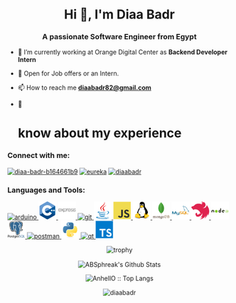 <h1 align="center">Hi 👋, I'm Diaa Badr</h1>
<h3 align="center">A passionate Software Engineer from Egypt</h3>

- 🔭 I’m currently working at Orange Digital Center as **Backend Developer Intern**

- 🤝 Open for Job offers or an Intern.

- 📫 How to reach me **diaabadr82@gmail.com**

- 📄 <h1>know about my experience</h1>

<h3 align="left">Connect with me:</h3>
<p align="left">
<a href="https://linkedin.com/in/diaa-badr-b164661b9" target="blank"><img align="center" src="https://raw.githubusercontent.com/rahuldkjain/github-profile-readme-generator/master/src/images/icons/Social/linked-in-alt.svg" alt="diaa-badr-b164661b9" height="30" width="40" /></a>
<a href="https://www.youtube.com/c/eureka" target="blank"><img align="center" src="https://raw.githubusercontent.com/rahuldkjain/github-profile-readme-generator/master/src/images/icons/Social/youtube.svg" alt="eureka" height="30" width="40" /></a>
<a href="https://codeforces.com/profile/diaabadr" target="blank"><img align="center" src="https://raw.githubusercontent.com/rahuldkjain/github-profile-readme-generator/master/src/images/icons/Social/codeforces.svg" alt="diaabadr" height="30" width="40" /></a>
</p>

<h3 align="left">Languages and Tools:</h3>
<p align="left"> <a href="https://www.arduino.cc/" target="_blank" rel="noreferrer"> <img src="https://cdn.worldvectorlogo.com/logos/arduino-1.svg" alt="arduino" width="40" height="40"/> </a> <a href="https://www.w3schools.com/cpp/" target="_blank" rel="noreferrer"> <img src="https://raw.githubusercontent.com/devicons/devicon/master/icons/cplusplus/cplusplus-original.svg" alt="cplusplus" width="40" height="40"/> </a> <a href="https://expressjs.com" target="_blank" rel="noreferrer"> <img src="https://raw.githubusercontent.com/devicons/devicon/master/icons/express/express-original-wordmark.svg" alt="express" width="40" height="40"/> </a> <a href="https://git-scm.com/" target="_blank" rel="noreferrer"> <img src="https://www.vectorlogo.zone/logos/git-scm/git-scm-icon.svg" alt="git" width="40" height="40"/> </a> <a href="https://www.java.com" target="_blank" rel="noreferrer"> <img src="https://raw.githubusercontent.com/devicons/devicon/master/icons/java/java-original.svg" alt="java" width="40" height="40"/> </a> <a href="https://developer.mozilla.org/en-US/docs/Web/JavaScript" target="_blank" rel="noreferrer"> <img src="https://raw.githubusercontent.com/devicons/devicon/master/icons/javascript/javascript-original.svg" alt="javascript" width="40" height="40"/> </a> <a href="https://www.linux.org/" target="_blank" rel="noreferrer"> <img src="https://raw.githubusercontent.com/devicons/devicon/master/icons/linux/linux-original.svg" alt="linux" width="40" height="40"/> </a> <a href="https://www.mongodb.com/" target="_blank" rel="noreferrer"> <img src="https://raw.githubusercontent.com/devicons/devicon/master/icons/mongodb/mongodb-original-wordmark.svg" alt="mongodb" width="40" height="40"/> </a> <a href="https://www.mysql.com/" target="_blank" rel="noreferrer"> <img src="https://raw.githubusercontent.com/devicons/devicon/master/icons/mysql/mysql-original-wordmark.svg" alt="mysql" width="40" height="40"/> </a> <a href="https://nestjs.com/" target="_blank" rel="noreferrer"> <img src="https://raw.githubusercontent.com/devicons/devicon/master/icons/nestjs/nestjs-plain.svg" alt="nestjs" width="40" height="40"/> </a> <a href="https://nodejs.org" target="_blank" rel="noreferrer"> <img src="https://raw.githubusercontent.com/devicons/devicon/master/icons/nodejs/nodejs-original-wordmark.svg" alt="nodejs" width="40" height="40"/> </a> <a href="https://www.postgresql.org" target="_blank" rel="noreferrer"> <img src="https://raw.githubusercontent.com/devicons/devicon/master/icons/postgresql/postgresql-original-wordmark.svg" alt="postgresql" width="40" height="40"/> </a> <a href="https://postman.com" target="_blank" rel="noreferrer"> <img src="https://www.vectorlogo.zone/logos/getpostman/getpostman-icon.svg" alt="postman" width="40" height="40"/> </a> <a href="https://www.python.org" target="_blank" rel="noreferrer"> <img src="https://raw.githubusercontent.com/devicons/devicon/master/icons/python/python-original.svg" alt="python" width="40" height="40"/> </a> <a href="https://www.qt.io/" target="_blank" rel="noreferrer"> <img src="https://upload.wikimedia.org/wikipedia/commons/0/0b/Qt_logo_2016.svg" alt="qt" width="40" height="40"/> </a> <a href="https://www.typescriptlang.org/" target="_blank" rel="noreferrer"> <img src="https://raw.githubusercontent.com/devicons/devicon/master/icons/typescript/typescript-original.svg" alt="typescript" width="40" height="40"/> </a> </p>


<p align="center"><img src="https://github-profile-trophy.vercel.app/?username=diaabadr&row=2&column=3&theme=juicyfresh&margin-w=15&margin-h=15&no-frame=true)" alt="trophy" /></p>


<p align="center"><img align="center" src="https://github-readme-stats.vercel.app/api?username=diaabadr&include_all_commits=true&count_private=true&show_icons=true&line_height=20&title_color=7A7ADB&icon_color=2234AE&text_color=D3D3D3&bg_color=0,000000,130F40" alt="ABSphreak's Github Stats"></p>

<p align="center"><img src="https://github-readme-stats.vercel.app/api/top-langs/?username=diaabadr&langs_count=10&theme=tokyonight&layout=compact" alt="AnhellO :: Top Langs" /></p>


<p align="center"><img align="center" src="https://github-readme-streak-stats.herokuapp.com/?user=diaabadr&theme=tokyonight" alt="diaabadr" /></p>




<!--
<p align="center">   
[![trophy](https://github-profile-trophy.vercel.app/?username=diaabadr&row=2&column=3&theme=juicyfresh&margin-w=15&margin-h=15&no-frame=true)](https://github.com/ryo-ma/github-profile-trophy)
  </p>


<p align="center"><img src="https://github-readme-stats.vercel.app/api?username=diaabadr&&show_icons=true&theme=synthwave" alt="AnhellO :: Profile Stats" /></p>

-->

  
